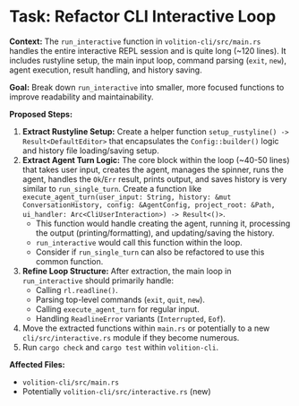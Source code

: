 # Task: Refactor CLI Interactive Loop

**Context:**
The `run_interactive` function in `volition-cli/src/main.rs` handles the entire interactive REPL session and is quite long (~120 lines). It includes rustyline setup, the main input loop, command parsing (`exit`, `new`), agent execution, result handling, and history saving.

**Goal:**
Break down `run_interactive` into smaller, more focused functions to improve readability and maintainability.

**Proposed Steps:**
1.  **Extract Rustyline Setup:** Create a helper function `setup_rustyline() -> Result<DefaultEditor>` that encapsulates the `Config::builder()` logic and history file loading/saving setup.
2.  **Extract Agent Turn Logic:** The core block within the loop (~40-50 lines) that takes user input, creates the agent, manages the spinner, runs the agent, handles the `Ok`/`Err` result, prints output, and saves history is very similar to `run_single_turn`. Create a function like `execute_agent_turn(user_input: String, history: &mut ConversationHistory, config: &AgentConfig, project_root: &Path, ui_handler: Arc<CliUserInteraction>) -> Result<()>`.
    *   This function would handle creating the agent, running it, processing the output (printing/formatting), and updating/saving the history.
    *   `run_interactive` would call this function within the loop.
    *   Consider if `run_single_turn` can also be refactored to use this common function.
3.  **Refine Loop Structure:** After extraction, the main loop in `run_interactive` should primarily handle:
    *   Calling `rl.readline()`.
    *   Parsing top-level commands (`exit`, `quit`, `new`).
    *   Calling `execute_agent_turn` for regular input.
    *   Handling `ReadlineError` variants (`Interrupted`, `Eof`).
4.  Move the extracted functions within `main.rs` or potentially to a new `cli/src/interactive.rs` module if they become numerous.
5.  Run `cargo check` and `cargo test` within `volition-cli`.

**Affected Files:**
*   `volition-cli/src/main.rs`
*   Potentially `volition-cli/src/interactive.rs` (new)
